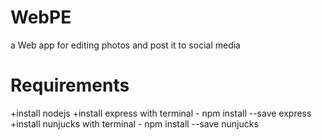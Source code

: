 # WebPE
a Web app for editing photos and post it to social media

# Requirements
+install nodejs
+install express with terminal
	- npm install --save express
+install nunjucks with terminal 
	- npm install --save nunjucks 
 
